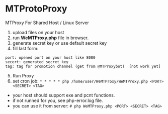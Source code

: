 # MTProtoProxy
MTProxy For Shared Host / Linux Server

1. upload files on your host
2. run **WeMTProxy.php** file in browser.
3. generate secret key or use default secret key
4. fill last form:
```
port: opened port on your host like 8080
secert: generated secret key 
tag: tag for promotion channel (get from @MTProxybot)  [not work yet]
```
5. Run Proxy
6. set cron job:
```* * * * * php /home/user/WeMTProxy/WeMTProxy.php <PORT> <SECRET> <TAG>```
   
- your host should support exe and pcnt functions.
- if not runned for you, see php-error.log file.
- you can use it from server:
  ```# php WeMTProxy.php <PORT> <SECRET> <TAG>```
  
 
